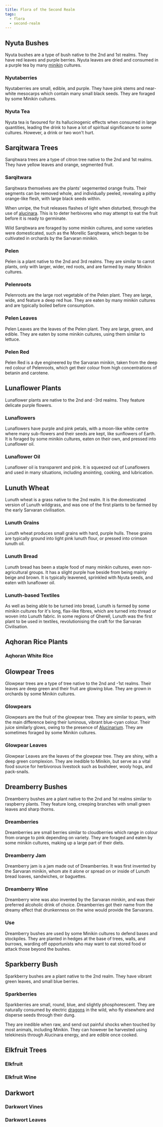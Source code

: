 ```yaml
---
title: Flora of the Second Realm
tags:
  - flora
  - second-realm
---
```

## Nyuta Bushes
Nyuta bushes are a type of bush native to the 2nd and 1st realms. They have red leaves and purple berries. Nyuta leaves are dried and consumed in a purple tea by many [minikin](fauna/old/minikin.md) cultures.
### Nyutaberries
Nyutaberries are small, edible, and purple. They have pink stems and near-white mesocarps which contain many small black seeds. They are foraged by some Minikin cultures.
### Nyuta Tea
Nyuta tea is favoured for its hallucinogenic effects when consumed in large quantities, leading the drink to have a lot of spiritual significance to some cultures. However, a drink or two won't hurt.
## Sarqitwara Trees
Sarqitwara trees are a type of citron tree native to the 2nd and 1st realms. They have yellow leaves and orange, segmented fruit.
### Sarqitwara
Sarqitwara themselves are the plants' segemented orange fruits. Their segments can be removed whole, and individually peeled, revealing a pithy orange-like flesh, with large black seeds within.

When unripe, the fruit releases flashes of light when disturbed, through the use of [alucinara](cosmology/alucinara.md). This is to deter herbivores who may attempt to eat the fruit before it is ready to germinate.

Wild Sarqitwara are foraged by some minikin cultures, and some varieties were domesticated, such as the Morellic Sarqitwara, which began to be cultivated in orchards by the Sarvaran minikin.
### Pelen
Pelen is a plant native to the 2nd and 3rd realms. They are similar to carrot plants, only with larger, wider, red roots, and are farmed by many Minikin cultures.
### Pelenroots
Pelenroots are the large root vegetable of the Pelen plant. They are large, wide, and feature a deep red hue. They are eaten by many minikin cultures and are typically boiled before consumption.
### Pelen Leaves
Pelen Leaves are the leaves of the Pelen plant. They are large, green, and edible. They are eaten by some minikin cultures, using them similar to lettuce.
### Pelen Red
Pelen Red is a dye engineered by the Sarvaran minikin, taken from the deep red colour of Pelenroots, which get their colour from high concentrations of betanin and carotene. 
## Lunaflower Plants
Lunaflower plants are native to the 2nd and -3rd realms. They feature delicate purple flowers.
### Lunaflowers
Lunaflowers have purple and pink petals, with a moon-like white centre where many sub-flowers and their seeds are kept, like sunflowers of Earth. It is foraged by some minikin cultures, eaten on their own, and pressed into Lunaflower oil.
### Lunaflower Oil
Lunaflower oil is transparent and pink. It is squeezed out of Lunaflowers and used in many situations, including anointing, cooking, and lubrication.
## Lunuth Wheat
Lunuth wheat is a grass native to the 2nd realm. It is the domesticated version of Lunuth wildgrass, and was one of the first plants to be farmed by the early Sarvaran civilisation.
### Lunuth Grains
Lunuth wheat produces small grains with hard, purple hulls. These grains are typically ground into light pink lunuth flour, or pressed into crimson lunuth oil.
### Lunuth Bread
Lunuth bread has been a staple food of many minikin cultures, even non-agricultural groups. It has a slight purple hue beside from being mainly beige and brown. It is typically leavened, sprinkled with Nyuta seeds, and eaten with lunaflower oil.
### Lunuth-based Textiles
As well as being able to be turned into bread, Lunuth is farmed by some minikin cultures for it's long, flax-like fibres, which are turned into thread or woven into Lunuth fabric. In some regions of Qherell, Lunuth was the first plant to be used in textiles, revolutionising the craft for the Sarvaran Civilisation.
## Aqhoran Rice Plants

### Aqhoran White Rice

## Glowpear Trees
Glowpear trees are a type of tree native to the 2nd and -1st realms. Their leaves are deep green and their fruit are glowing blue. They are grown in orchards by some Minikin cultures.
### Glowpears
Glowpears are the fruit of the glowpear tree. They are similar to pears, with the main difference being their luminous, vibrant blue-cyan colour. Their juice similarly glows, owing to the presence of [Alucinarium](cosmology/alucinara.md). They are sometimes foraged by some Minikin cultures.
### Glowpear Leaves
Glowpear Leaves are the leaves of the glowpear tree. They are shiny, with a deep green complexion. They are inedible to Minikin, but serve as a vital food source for herbivorous livestock such as bushdeer, wooly hogs, and pack-snails.
## Dreamberry Bushes
Dreamberry bushes are a plant native to the 2nd and 1st realms similar to raspberry plants. They feature long, creeping branches with small green leaves and sharp thorns.
### Dreamberries
Dreamberries are small berries similar to cloudberries which range in colour from orange to pink depending on variety. They are foraged and eaten by some minikin cultures, making up a large part of their diets.
### Dreamberry Jam
Dreamberry jam is a jam made out of Dreamberries. It was first invented by the Sarvaran minikin, whom ate it alone or spread on or inside of Lunuth bread loaves, sandwiches, or baguettes.
### Dreamberry Wine
Dreamberry wine was also invented by the Sarvaran minikin, and was their preferred alcoholic drink of choice. Dreamberries got their name from the dreamy effect that drunkenness on the wine would provide the Sarvarans.
### Use
Dreamberry bushes are used by some Minikin cultures to defend bases and stockpiles. They are planted in hedges at the base of trees, walls, and burrows, warding off opportunists who may want to eat stored food or attack those beyond the bushes.
## Sparkberry Bush
Sparkberry bushes are a plant native to the 2nd realm. They have vibrant green leaves, and small blue berries.
### Sparkberries
Sparkberries are small, round, blue, and slightly phosphorescent. They are naturally consumed by electric [dragons](fauna/old/dragons.md) in the wild, who fly elsewhere and disperse seeds through their dung.

They are inedible when raw, and send out painful shocks when touched by most animals, including Minikin. They can however be harvested using telekinesis through Alucinara energy, and are edible once cooked.
## Elkfruit Trees

### Elkfruit

### Elkfruit Wine

## Darkwort

### Darkwort Vines

### Darkwort Leaves
